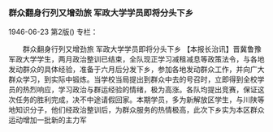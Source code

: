 ### 群众翻身行列又增劲旅  军政大学学员即将分头下乡

1946-06-23
第2版()
专栏：

　　群众翻身行列又增劲旅
    军政大学学员即将分头下乡
    【本报长治讯】晋冀鲁豫军政大学学生，两月政治整训已结束，全队现正学习减租减息等政策法令，与各地发动群众的具体经验，准备于六月后分发下乡，参加各地发动群众工作，并向广大群众学习，到实际中锻炼。当学校当局提出到群众中去的号召时，立即得到全校学员的热烈响应，学习政治与群运经验的情绪，极为高涨。各队均提出竞赛，保证这次任务的胜利完成，决不中途请假回家。本期学员，多为新解放区学生，与川陕等地知识分子，他们经政治整训后，为群众服务的热情极高，此次下乡实为本区群众运动增加一批新的主力军
